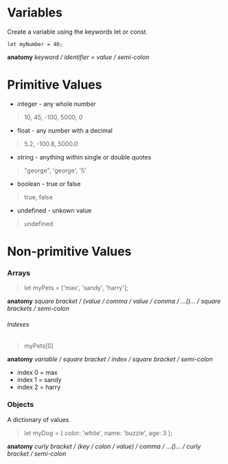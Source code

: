 # Variables

Create a variable using the keywords let or const.

```
let myNumber = 40;
```

**anatomy** *keyword / identifier = value / semi-colon*


# Primitive Values
* integer - any whole number

> 10, 45, -100, 5000, 0

* float - any number with a decimal

> 5.2, -100.8, 5000.0

* string - anything within single or double quotes

> "george", 'george', '5'

* boolean - true or false

> true, false

* undefined - unkown value

>  undefined


# Non-primitive Values

### Arrays

> let myPets = ['max', 'sandy', 'harry'];

**anatomy** *square bracket / (value / comma / value / comma / ...()... / square brackets / semi-colon*

###### Indexes

> myPets[0]

**anatomy** *variable / square bracket / index / square bracket / semi-colon*

* index 0 = max
* index 1 = sandy
* index 2 = harry

### Objects

A dictionary of values

> let myDog = {
>	color: 'white',
>	name: 'buzzie',
>	age: 3
>};

**anatomy** *curly bracket / (key / colon / value) / comma / ...()... / curly bracket / semi-colon*





